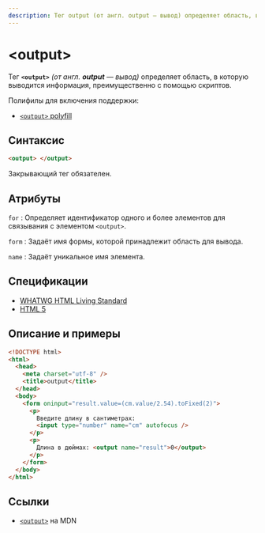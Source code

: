 ```yaml
---
description: Тег output (от англ. output — вывод) определяет область, в которую выводится информация, преимущественно с помощью скриптов
---
```


# &lt;output&gt;

Тег **`<output>`** _(от англ. **output** — вывод)_ определяет область, в которую выводится информация, преимущественно с помощью скриптов.

Полифилы для включения поддержки:

- [`<output>` polyfill](https://github.com/Modernizr/Modernizr/wiki/HTML5-Cross-Browser-Polyfills#output-progress-menu-command)

## Синтаксис

```html
<output> </output>
```

Закрывающий тег обязателен.

## Атрибуты

`for`
: Определяет идентификатор одного и более элементов для связывания с элементом `<output>`.

`form`
: Задаёт имя формы, которой принадлежит область для вывода.

`name`
: Задаёт уникальное имя элемента.

## Спецификации

- [WHATWG HTML Living Standard](https://html.spec.whatwg.org/multipage/forms.html#the-output-element)
- [HTML 5](http://www.w3.org/TR/html5/forms.html#the-output-element)

## Описание и примеры

```html
<!DOCTYPE html>
<html>
  <head>
    <meta charset="utf-8" />
    <title>output</title>
  </head>
  <body>
    <form oninput="result.value=(cm.value/2.54).toFixed(2)">
      <p>
        Введите длину в сантиметрах:
        <input type="number" name="cm" autofocus />
      </p>
      <p>
        Длина в дюймах: <output name="result">0</output>
      </p>
    </form>
  </body>
</html>
```

## Ссылки

- [`<output>`](https://developer.mozilla.org/ru/docs/Web/HTML/Element/output) на MDN
